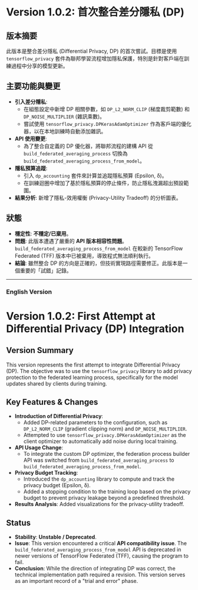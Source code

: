 # Version 1.0.2: 首次整合差分隱私 (DP)

## 版本摘要

此版本是整合差分隱私 (Differential Privacy, DP) 的首次嘗試。目標是使用 `tensorflow_privacy` 套件為聯邦學習流程增加隱私保護，特別是針對客戶端在訓練過程中分享的模型更新。

## 主要功能與變更

* **引入差分隱私**:
    * 在組態設定中新增 DP 相關參數，如 `DP_L2_NORM_CLIP` (梯度裁剪範數) 和 `DP_NOISE_MULTIPLIER` (雜訊乘數)。
    * 嘗試使用 `tensorflow_privacy.DPKerasAdamOptimizer` 作為客戶端的優化器，以在本地訓練時自動添加雜訊。
* **API 使用變更**:
    * 為了整合自定義的 DP 優化器，將聯邦流程的建構 API 從 `build_federated_averaging_process` 切換為 `build_federated_averaging_process_from_model`。
* **隱私預算追蹤**:
    * 引入 `dp_accounting` 套件來計算並追蹤隱私預算 (Epsilon, δ)。
    * 在訓練迴圈中增加了基於隱私預算的停止條件，防止隱私洩漏超出預設範圍。
* **結果分析**: 新增了隱私-效用權衡 (Privacy-Utility Tradeoff) 的分析圖表。

## 狀態

* **穩定性**: **不穩定/已棄用**。
* **問題**: 此版本遭遇了嚴重的 **API 版本相容性問題**。`build_federated_averaging_process_from_model` 在較新的 TensorFlow Federated (TFF) 版本中已被棄用，導致程式無法順利執行。
* **結論**: 雖然整合 DP 的方向是正確的，但技術實現路徑需要修正。此版本是一個重要的「試錯」記錄。

---
### English Version

# Version 1.0.2: First Attempt at Differential Privacy (DP) Integration

## Version Summary

This version represents the first attempt to integrate Differential Privacy (DP). The objective was to use the `tensorflow_privacy` library to add privacy protection to the federated learning process, specifically for the model updates shared by clients during training.

## Key Features & Changes

* **Introduction of Differential Privacy**:
    * Added DP-related parameters to the configuration, such as `DP_L2_NORM_CLIP` (gradient clipping norm) and `DP_NOISE_MULTIPLIER`.
    * Attempted to use `tensorflow_privacy.DPKerasAdamOptimizer` as the client optimizer to automatically add noise during local training.
* **API Usage Change**:
    * To integrate the custom DP optimizer, the federation process builder API was switched from `build_federated_averaging_process` to `build_federated_averaging_process_from_model`.
* **Privacy Budget Tracking**:
    * Introduced the `dp_accounting` library to compute and track the privacy budget (Epsilon, δ).
    * Added a stopping condition to the training loop based on the privacy budget to prevent privacy leakage beyond a predefined threshold.
* **Results Analysis**: Added visualizations for the privacy-utility tradeoff.

## Status

* **Stability**: **Unstable / Deprecated**.
* **Issue**: This version encountered a critical **API compatibility issue**. The `build_federated_averaging_process_from_model` API is deprecated in newer versions of TensorFlow Federated (TFF), causing the program to fail.
* **Conclusion**: While the direction of integrating DP was correct, the technical implementation path required a revision. This version serves as an important record of a "trial and error" phase.